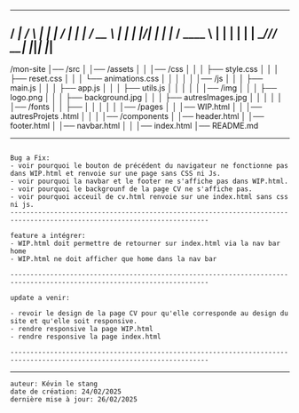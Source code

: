  ____      __      ___  ___  ___ 
/ ___|    /  \    |_ _| |  \/  |
| |      / __ \    | |  | |\/| |
| |___  / ____ \   | |  | |  | |
\____/_/_/    \_\_|_ _|_|_|  |_|
------------------------------------------------------------------------------------------------------------------------

/mon-site
│── /src
│   │── /assets
│   │   │── /css
│   │   │   ├── style.css
│   │   │   ├── reset.css
│   │   │   └── animations.css
│   │   │
│   │   │── /js
│   │   │   ├── main.js
│   │   │   ├── app.js
│   │   │   ├── utils.js
│   │   │
│   │   │── /img
│   │   │   ├── logo.png
│   │   │   ├── background.jpg
│   │   │   ├── autresImages.jpg
│   │   │
│   │   │── /fonts
│   │       ├── 
│   │
│   │
│   │── /pages
│   │   │── WIP.html
│   │   │── autresProjets .html
│   │
│   │── /components
│       │── header.html
│       │── footer.html
│       │── navbar.html
│
│
│── index.html
│── README.md

------------------------------------------------------------------------------------------------------------------------
```

Bug a Fix:
- voir pourquoi le bouton de précédent du navigateur ne fonctionne pas dans WIP.html et renvoie sur une page sans CSS ni Js.
- voir pourquoi la navbar et le footer ne s'affiche pas dans WIP.html.
- voir pourquoi le backgrounf de la page CV ne s'affiche pas.
- voir pourquoi acceuil de cv.html renvoie sur une index.html sans css ni js.
------------------------------------------------------------------------------------------------------------------------

feature a intégrer:
- WIP.html doit permettre de retourner sur index.html via la nav bar home
- WIP.html ne doit afficher que home dans la nav bar

------------------------------------------------------------------------------------------------------------------------

update a venir:

- revoir le design de la page CV pour qu'elle corresponde au design du site et qu'elle soit responsive.
- rendre responsive la page WIP.html
- rendre responsive la page index.html

------------------------------------------------------------------------------------------------------------------------

```
------------------------------------------------------------------------------------------------------------------------

```
auteur: Kévin le stang
date de création: 24/02/2025
dernière mise à jour: 26/02/2025
```
